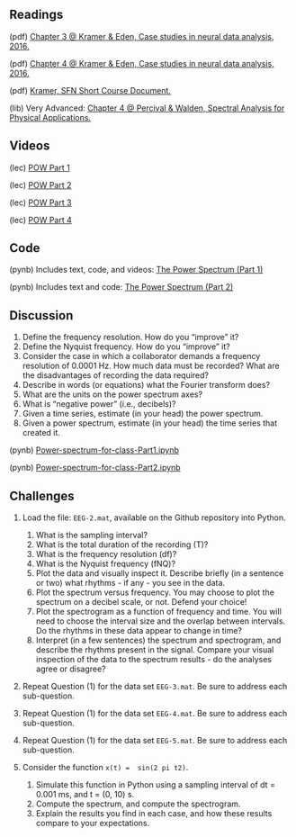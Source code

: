 ## Readings

(pdf) 	[Chapter 3 @ Kramer & Eden, Case studies in neural data analysis, 2016.](/Readings/Kramer_Eden_Chapter_3.pdf)

(pdf)   [Chapter 4 @ Kramer & Eden, Case studies in neural data analysis, 2016.](/Readings/Kramer_Eden_Chapter_4.pdf)

(pdf) 	[Kramer, SFN Short Course Document.](/Readings/Kramer_SFN_Short_Course.pdf)

(lib) 	Very Advanced: [Chapter 4 @ Percival & Walden, Spectral Analysis for Physical Applications.](https://www.cambridge.org/core/books/spectral-analysis-for-physical-applications/A9195239A8965A2C53D43EB2D1B80A33)

## Videos

(lec) [POW Part 1]()

(lec) [POW Part 2]()

(lec) [POW Part 3]()

(lec) [POW Part 4]()

## Code

(pynb)  Includes text, code, and videos: [The Power Spectrum (Part 1)](https://mark-kramer.github.io/Case-Studies-Python/03.html)

(pynb)  Includes text and code: [The Power Spectrum (Part 2)](https://mark-kramer.github.io/Case-Studies-Python/04.html)

## Discussion

1. Define the frequency resolution.  How do you “improve” it?
2. Define the Nyquist frequency.  How do you “improve” it?
3. Consider the case in which a collaborator demands a frequency resolution of 0.0001 Hz.  How much data must be recorded?  What are the disadvantages of recording the data required?
4. Describe in words (or equations) what the Fourier transform does?
5. What are the units on the power spectrum axes?
6. What is “negative power” (i.e., decibels)?
7. Given a time series, estimate (in your head) the power spectrum.
8. Given a power spectrum, estimate (in your head) the time series that created it. 

(pynb)  [Power-spectrum-for-class-Part1.ipynb](Power-spectrum-for-class-Part1.ipynb)

(pynb)  [Power-spectrum-for-class-Part2.ipynb](Power-spectrum-for-class-Part2.ipynb)

## Challenges

1. Load the file: `EEG-2.mat`, available on the Github repository into Python.
    1. What is the sampling interval?
    2. What is the total duration of the recording (T)?
    3. What is the frequency resolution (df)?
    4. What is the Nyquist frequency (fNQ)?
    5. Plot the data and visually inspect it.  Describe briefly (in a sentence or two) what rhythms - if any - you see in the data.
    6. Plot the spectrum versus frequency. You may choose to plot the spectrum on a decibel scale, or not. Defend your choice!
    7. Plot the spectrogram as a function of frequency and time.  You will need to choose the interval size and the overlap between intervals.  Do the rhythms in these data appear to change in time?
    8. Interpret (in a few sentences) the spectrum and spectrogram, and describe the rhythms present in the signal.  Compare your visual inspection of the data to the spectrum results - do the analyses agree or disagree?

6. Repeat Question (1) for the data set `EEG-3.mat`. Be sure to address each sub-question.
7. Repeat Question (1) for the data set `EEG-4.mat`. Be sure to address each sub-question.
8. Repeat Question (1) for the data set `EEG-5.mat`. Be sure to address each sub-question.

9. Consider the function `x(t) =  sin(2 pi t2)`.
    1. Simulate this function in Python using a sampling interval of dt = 0.001 ms, and t = (0, 10) s.
    2. Compute the spectrum, and compute the spectrogram.
    3. Explain the results you find in each case, and how these results compare to your expectations.
